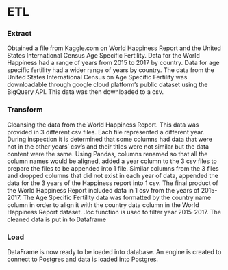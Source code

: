 # ETL

### Extract

Obtained a file from Kaggle.com on World Happiness Report and the United States International Census Age Specific Fertility. Data for the World Happiness had a range of years from 2015 to 2017 by country. Data for age specific fertility had a wider range of years by country. The data from the United States International Census on Age Specific Fertility was downloadable through google cloud platform’s public dataset using the BigQuery API. This data was then downloaded to a csv.

### Transform
Cleansing the data from the World Happiness Report. This data was provided in 3 different csv files. Each file represented a different year. During inspection it is determined that some columns had data that were not in the other years’ csv’s and their titles were not similar but the data content were the same. Using Pandas, columns renamed so that all the column names would be aligned, added a year column to the 3 csv files to prepare the files to be appended into 1 file. Similar columns from the 3 files and dropped columns that did not exist in each year of data, appended the data for the 3 years of the Happiness report into 1 csv. The final product of the World Happiness Report included data in 1 csv from the years of 2015-2017.
The Age Specific Fertility data was formatted by the country name column in order to align it with the country data column in the World Happiness Report dataset. .loc function is used to filter year 2015-2017. The cleaned data is put in to Dataframe

### Load
DataFrame is now ready to be loaded into database. An engine is created to connect to Postgres and data is loaded into Postgres.
